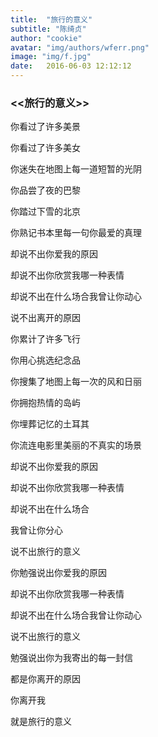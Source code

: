 ```yaml
---
title:  "旅行的意义"
subtitle: "陈绮贞"
author: "cookie"
avatar: "img/authors/wferr.png"
image: "img/f.jpg"
date:   2016-06-03 12:12:12
---
```


### <<旅行的意义>>

你看过了许多美景 

你看过了许多美女 

你迷失在地图上每一道短暂的光阴 

你品尝了夜的巴黎 

你踏过下雪的北京 

你熟记书本里每一句你最爱的真理 

却说不出你爱我的原因 

却说不出你欣赏我哪一种表情 

却说不出在什么场合我曾让你动心 

说不出离开的原因 

你累计了许多飞行 

你用心挑选纪念品 

你搜集了地图上每一次的风和日丽 

你拥抱热情的岛屿 

你埋葬记忆的土耳其 

你流连电影里美丽的不真实的场景 

却说不出你爱我的原因 

却说不出你欣赏我哪一种表情 

却说不出在什么场合 

我曾让你分心 

说不出旅行的意义 


你勉强说出你爱我的原因 

却说不出你欣赏我哪一种表情 

却说不出在什么场合我曾让你动心 

说不出旅行的意义 

勉强说出你为我寄出的每一封信 

都是你离开的原因 

你离开我 

就是旅行的意义